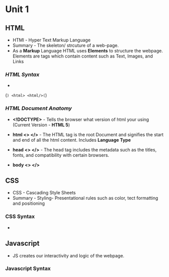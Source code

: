 # Unit 1

## **HTML** 

- HTMl -  Hyper Text Markup Language 
- Summary - The skeleton/ strcuture of  a web-page.
-  As a **Markup** Language HTML uses **Elements** to structure the webpage. Elements are tags which contain content such as Text, Images, and Links

### ***HTML Syntax***

-  

(```) <html> <html/>(```)

### ***HTML Document Anatomy***

- **<!DOCTYPE>** - Tells the browser what version of html your using (Current Version - **HTML 5**)

- **html <> </>** - The HTML tag is the root Document and signifies the start and end of all the html content. Includes **Language Type** 
- **head <> </>** - The head tag includes the metadata such as the titles, fonts, and compatibility with certain browsers.
- **body <> </>**
## **CSS**

- CSS - Cascading Style Sheets
- Summary - Styling- Presentational rules such as color, tect formatting and positioning 

### **CSS Syntax**

- 

## **Javascript**

- JS creates our interactivity and logic of the webpage.

### **Javascript Syntax**



